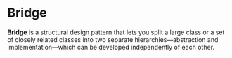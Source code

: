 Bridge
===

**Bridge** is a structural design pattern that lets you split a large class or a set of closely
related classes into two separate hierarchies—abstraction and implementation—which can be developed
independently of each other.